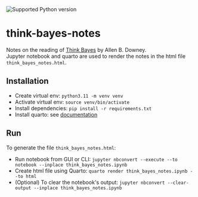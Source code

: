 <img src="https://img.shields.io/badge/python-3.11-blue" alt="Supported Python version">


# think-bayes-notes

Notes on the reading of [Think Bayes](https://allendowney.github.io/ThinkBayes2/) by Allen B. Downey.  
Jupyter notebook and quarto are used to render the notes in the html file `think_bayes_notes.html`.


## Installation

- Create virtual env: ```python3.11 -m venv venv```
- Activate virtual env: ```source venv/bin/activate```
- Install dependencies: ```pip install -r requirements.txt```
- Install quarto: see [documentation](https://quarto.org/docs/get-started/)

## Run

To generate the file `think_bayes_notes.html`:

- Run notebook from  GUI or CLI: ```jupyter nbconvert --execute --to notebook --inplace think_bayes_notes.ipynb```
- Create html file using Quarto: ```quarto render think_bayes_notes.ipynb --to html```
- (Optional) To clear the notebook's output: ```jupyter nbconvert --clear-output --inplace think_bayes_notes.ipynb```